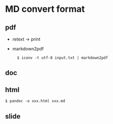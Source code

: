 MD convert format
===

pdf
---

* retext -> print
* markdown2pdf

		$ iconv -t utf-8 input.txt | markdown2pdf

doc
---

html
---

	$ pandoc -o xxx.html xxx.md

slide
---
